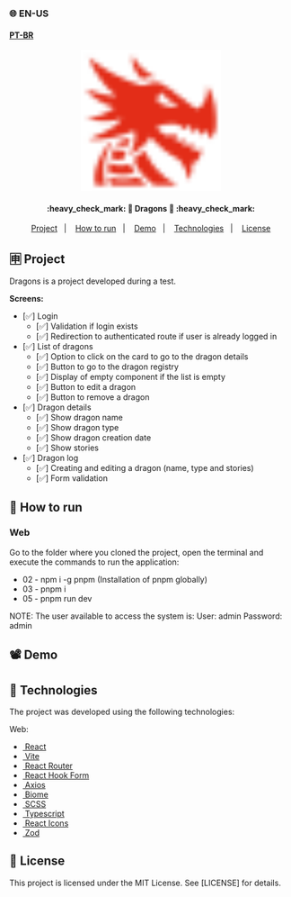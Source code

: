 ### 🌐 EN-US
#### [PT-BR](https://github.com/ArthurFakhouri/Dragons/blob/main/README.md)

<div align="center">
    <img alt="dragons" title="#dragons" src=".github/logo.svg" width="250px" />
</div>

<h4 align="center"> 
	:heavy_check_mark: 🚀 Dragons 🚀 :heavy_check_mark:
</h4>

<p align="center">
  <a href="#-project">Project</a>&nbsp;&nbsp;&nbsp;|&nbsp;&nbsp;&nbsp;
  <a href="#-how-to-run">How to run</a>&nbsp;&nbsp;&nbsp;|&nbsp;&nbsp;&nbsp;
  <a href="#%EF%B8%8F-demo">Demo</a>&nbsp;&nbsp;&nbsp;|&nbsp;&nbsp;&nbsp;
  <a href="#-technologies">Technologies</a>&nbsp;&nbsp;&nbsp;|&nbsp;&nbsp;&nbsp;
  <a href="#memo-license">License</a>
</p>

## 🈸 Project
Dragons is a project developed during a test.

<b>Screens:</b>
- [✅] Login
  - [✅] Validation if login exists
  - [✅] Redirection to authenticated route if user is already logged in
- [✅] List of dragons
  - [✅] Option to click on the card to go to the dragon details
  - [✅] Button to go to the dragon registry
  - [✅] Display of empty component if the list is empty
  - [✅] Button to edit a dragon
  - [✅] Button to remove a dragon
- [✅] Dragon details
  - [✅] Show dragon name
  - [✅] Show dragon type
  - [✅] Show dragon creation date
  - [✅] Show stories
- [✅] Dragon log
  - [✅] Creating and editing a dragon (name, type and stories)
  - [✅] Form validation

## 🔧 How to run

### Web
Go to the folder where you cloned the project, open the terminal and execute the commands to run the application:
- 02 - npm i -g pnpm (Installation of pnpm globally)
- 03 - pnpm i
- 05 - pnpm run dev

NOTE: The user available to access the system is:
User: admin
Password: admin

## 📽️ Demo






## 🚀 Technologies

The project was developed using the following technologies:

Web:
- [<img alt="" src="https://react.dev/favicon.ico" width="16px" /> React](https://react.dev)
- [<img alt="" src="https://vite.dev/logo.svg" width="16px" /> Vite](https://react.dev)
- [<img alt="" src="https://reactrouter.com/favicon-dark.png" width="16px" /> React Router](https://react.dev)
- [<img alt="" src="https://react-hook-form.com/images/logo/react-hook-form-logo-only.png" width="16px" /> React Hook Form](https://react-hook-form.com/)
- [<img alt="" src="https://axios-http.com/assets/favicon.ico" width="16px" /> Axios](https://axios-http.com/)
- [<img alt="" src="https://biomejs.dev/img/favicon.svg" width="16px" /> Biome](https://biomejs.dev)
- [<img alt="" src="https://sass-lang.com/icon.png" width="16px" /> SCSS](https://tailwindcss.com)
- [<img alt="" src="https://www.typescriptlang.org/favicon.ico" width="16px" /> Typescript](https://www.typescriptlang.org)
- [<img alt="" src="https://react-icons.github.io/react-icons/favicon.png" width="16px" /> React Icons](https://phosphoricons.com)
- [<img alt="" src="https://zod.dev/static/favicon.ico" width="16px" /> Zod](https://zod.dev/)

## :memo: License
This project is licensed under the MIT License. See [LICENSE] for details.


